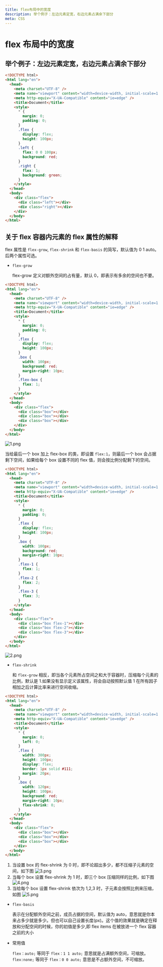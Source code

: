 ```yaml
---
title: flex布局中的宽度
description: 举个例子：左边元素定宽，右边元素占满余下部分
meta: CSS
---
```


# flex 布局中的宽度

## 举个例子：左边元素定宽，右边元素占满余下部分

```html
<!DOCTYPE html>
<html lang="en">
  <head>
    <meta charset="UTF-8" />
    <meta name="viewport" content="width=device-width, initial-scale=1.0" />
    <meta http-equiv="X-UA-Compatible" content="ie=edge" />
    <title>Document</title>
    <style>
      * {
        margin: 0;
        padding: 0;
      }
      .flex {
        display: flex;
        height: 100px;
      }
      .left {
        flex: 0 0 100px;
        background: red;
      }
      .right {
        flex: 1;
        background: green;
      }
    </style>
  </head>
  <body>
    <div class="flex">
      <div class="left"></div>
      <div class="right"></div>
    </div>
  </body>
</html>
```

## 关于 flex 容器内元素的 flex 属性的解释

flex 属性是 `flex-grow`, `flex-shrink` 和 `flex-basis` 的简写，默认值为 0 1 auto。后两个属性可选。

- `flex-grow`

  flex-grow 定义对额外空间的占有量，默认 0，即表示有多余的空间也不要。

```html
<!DOCTYPE html>
<html lang="en">
  <head>
    <meta charset="UTF-8" />
    <meta name="viewport" content="width=device-width, initial-scale=1.0" />
    <meta http-equiv="X-UA-Compatible" content="ie=edge" />
    <title>Document</title>
    <style>
      * {
        margin: 0;
        padding: 0;
      }
      .flex {
        display: flex;
        height: 100px;
      }
      .box {
        width: 100px;
        background: red;
        margin-right: 10px;
      }
      .flex-box {
        flex: 1;
      }
    </style>
  </head>
  <body>
    <div class="flex">
      <div class="box"></div>
      <div class="box"></div>
      <div class="box"></div>
    </div>
  </body>
</html>
```

![1.png](../../assets/images/md/flex.png)

当给最后一个 box 加上 flex-box 的类，即设置 `flex:1`，则最后一个 box 会占据剩下空间，如果给每个 box 设置不同的 flex 值，则会按比例分配剩下的空间。

```html
<!DOCTYPE html>
<html lang="en">
  <head>
    <meta charset="UTF-8" />
    <meta name="viewport" content="width=device-width, initial-scale=1.0" />
    <meta http-equiv="X-UA-Compatible" content="ie=edge" />
    <title>Document</title>
    <style>
      * {
        margin: 0;
        padding: 0;
      }
      .flex {
        display: flex;
        height: 100px;
      }
      .box {
        width: 100px;
        background: red;
        margin-right: 10px;
      }
      .flex-1 {
        flex: 1;
      }
      .flex-2 {
        flex: 2;
      }
      .flex-3 {
        flex: 3;
      }
    </style>
  </head>
  <body>
    <div class="flex">
      <div class="box flex-1"></div>
      <div class="box flex-2"></div>
      <div class="box flex-3"></div>
    </div>
  </body>
</html>
```

![2.png](../../assets/images/md/flex-2.png)

- `flex-shrink`

  和 `flex-grow` 相反，即当各个元素所占空间之和大于容器时，压缩每个元素的比例，默认是 1.如果没有显示定义该属性，将会自动按照默认值 1 在所有因子相加之后计算比率来进行空间收缩。

```html
<!DOCTYPE html>
<html lang="en">
  <head>
    <meta charset="UTF-8" />
    <meta name="viewport" content="width=device-width, initial-scale=1.0" />
    <meta http-equiv="X-UA-Compatible" content="ie=edge" />
    <title>Document</title>
    <style>
      * {
        margin: 0;
        left: 0;
      }
      .flex {
        width: 300px;
        height: 100px;
        display: flex;
        border: 1px solid #111;
        margin: 20px;
      }
      .box {
        width: 120px;
        height: 100px;
        background: red;
        margin-right: 10px;
        flex-shrink: 0;
      }
    </style>
  </head>
  <body>
    <div class="flex">
      <div class="box"></div>
      <div class="box"></div>
      <div class="box"></div>
    </div>
  </body>
</html>
```

1. 当设置 box 的 flex-shrink 为 0 时，即不论超出多少，都不压缩子元素的空间，如下图
   ![3.png](../../assets/images/md/flex-3.png)
2. 当每个 box 设置 flex-shrink 为 1 时，即三个 box 压缩同样的比例，如下图
   ![4.png](../../assets/images/md/flex-4.png)
3. 当给每个 box 设置 flex-shrink 依次为 1,2,3 时，子元素会按照比例来压缩，如图
   ![5.png](../../assets/images/md/flex-5.png)

- `flex-basis`

  表示在分配额外空间之前，成员占据的空间，默认值为 auto，意思就是你本来占多少就是多少。但也可以自己设置长度(px)。这个值的效果就是确定在释放和分配空间的时候，你的初值是多少,即 flex items 在被放进一个 flex 容器之前的大小

- 常用值

  `flex：auto;` 等同于 `flex：1 1 auto;` 意思就是占满额外空间，可缩放。
  `flex:none;` 等同于 `flex：0 0 auto;` 意思是不占额外空间，不可缩放。
